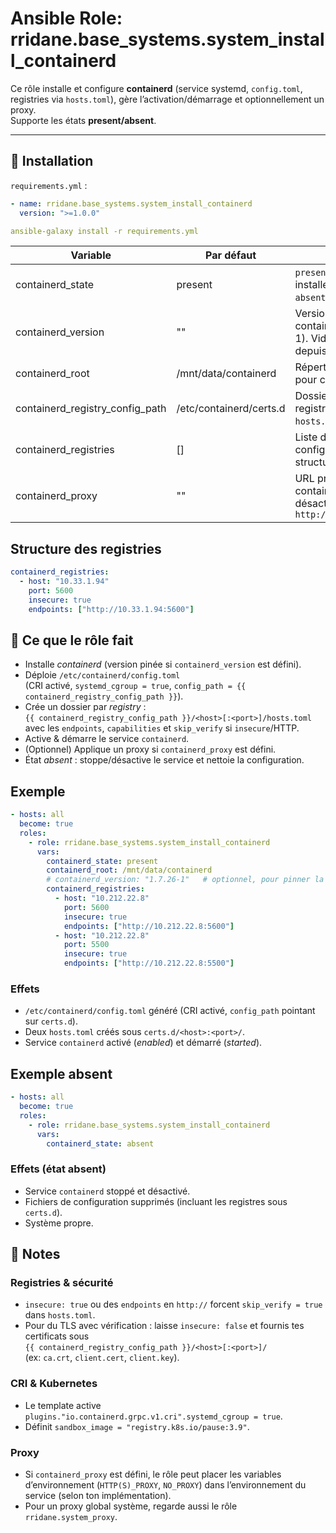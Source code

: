 # Ansible Role: rridane.base_systems.system_install_containerd

Ce rôle installe et configure **containerd** (service systemd, `config.toml`, registries via `hosts.toml`), gère l’activation/démarrage et optionnellement un proxy.  
Supporte les états **present/absent**.

---

## 🚀 Installation

`requirements.yml` :

```yaml
- name: rridane.base_systems.system_install_containerd
  version: ">=1.0.0"
```

```yaml
ansible-galaxy install -r requirements.yml
```

| Variable                       | Par défaut                | Description                                                                 |
|--------------------------------|----------------------------|-----------------------------------------------------------------------------|
| containerd_state               | present                    | `present` pour installer/configurer, `absent` pour retirer                  |
| containerd_version             | ""                         | Version paquet containerd (ex: 1.7.26-1). Vide = dernière depuis le repo Docker |
| containerd_root                | /mnt/data/containerd       | Répertoire data (`root`) pour containerd                                    |
| containerd_registry_config_path| /etc/containerd/certs.d    | Dossier des configs par registry (fichiers `hosts.toml`)                    |
| containerd_registries          | []                         | Liste des registries à configurer (voir structure ci-dessous)               |
| containerd_proxy               | ""                         | URL proxy pour containerd (vide pour désactiver). Ex : `http://proxy.local:3128` |

## Structure des registries

```yaml
containerd_registries:
  - host: "10.33.1.94"
    port: 5600
    insecure: true
    endpoints: ["http://10.33.1.94:5600"]
```

## 🧩 Ce que le rôle fait

- Installe *containerd* (version pinée si `containerd_version` est défini).
- Déploie `/etc/containerd/config.toml`  
  (CRI activé, `systemd_cgroup = true`, `config_path = {{ containerd_registry_config_path }}`).
- Crée un dossier par *registry* :  
  `{{ containerd_registry_config_path }}/<host>[:<port>]/hosts.toml`  
  avec les `endpoints`, `capabilities` et `skip_verify` si `insecure`/HTTP.
- Active & démarre le service `containerd`.
- (Optionnel) Applique un proxy si `containerd_proxy` est défini.
- État *absent* : stoppe/désactive le service et nettoie la configuration.

## Exemple

```yaml
- hosts: all
  become: true
  roles:
    - role: rridane.base_systems.system_install_containerd
      vars:
        containerd_state: present
        containerd_root: /mnt/data/containerd
        # containerd_version: "1.7.26-1"   # optionnel, pour pinner la version
        containerd_registries:
          - host: "10.212.22.8"
            port: 5600
            insecure: true
            endpoints: ["http://10.212.22.8:5600"]
          - host: "10.212.22.8"
            port: 5500
            insecure: true
            endpoints: ["http://10.212.22.8:5500"]
```

### Effets

- `/etc/containerd/config.toml` généré (CRI activé, `config_path` pointant sur `certs.d`).
- Deux `hosts.toml` créés sous `certs.d/<host>:<port>/`.
- Service `containerd` activé (*enabled*) et démarré (*started*).

## Exemple absent

```yaml
- hosts: all
  become: true
  roles:
    - role: rridane.base_systems.system_install_containerd
      vars:
        containerd_state: absent
```

### Effets (état absent)

- Service `containerd` stoppé et désactivé.
- Fichiers de configuration supprimés (incluant les registres sous `certs.d`).
- Système propre.

## 📝 Notes

### Registries & sécurité
- `insecure: true` ou des `endpoints` en `http://` forcent `skip_verify = true` dans `hosts.toml`.
- Pour du TLS avec vérification : laisse `insecure: false` et fournis tes certificats sous  
  `{{ containerd_registry_config_path }}/<host>[:<port>]/`  
  (ex: `ca.crt`, `client.cert`, `client.key`).

### CRI & Kubernetes
- Le template active `plugins."io.containerd.grpc.v1.cri".systemd_cgroup = true`.
- Définit `sandbox_image = "registry.k8s.io/pause:3.9"`.

### Proxy
- Si `containerd_proxy` est défini, le rôle peut placer les variables d’environnement (`HTTP(S)_PROXY`, `NO_PROXY`) dans l’environnement du service (selon ton implémentation).
- Pour un proxy global système, regarde aussi le rôle `rridane.system_proxy`.  
